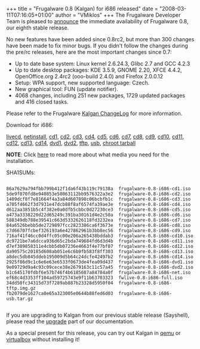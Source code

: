 +++
title = "Frugalware 0.8 (Kalgan) for i686 released"
date = "2008-03-11T07:16:05+01:00"
author = "VMiklos"
+++
The Frugalware Developer Team is pleased to [announce](/news/91) the immediate availability of Frugalware 0.8, our eighth stable release.  

 No new features have been added since 0.8rc2, but more than 300 changes have been made to fix minor bugs.
 If you didn't follow the changes during the pre/rc releases, here are the most important changes since 0.7:  

* Up to date base system: Linux kernel 2.6.24.3, Glibc 2.7 and GCC 4.2.3
* Up to date desktop packages: KDE 3.5.9, GNOME 2.20, XFCE 4.4.2, OpenOffice.org 2.4rc2 (ooo-build 2.4.0) and Firefox 2.0.0.12
* Setup: WPA support, new supported language: Czech.
* New graphical tool: FUN (update notifier).
* 4068 changes, including 251 new packages, 1729 updated packages and 416 closed tasks.


 Please refer to the Frugalware [Kalgan ChangeLog](http://ftp.frugalware.org/pub/frugalware/frugalware-0.8/ChangeLog.txt) for more information.  

 Download for i686:  

[livecd](/download/frugalware-0.8-iso/fwlive-0.8-i686-full.iso),
 [netinstall](/download/frugalware-0.8-iso/frugalware-0.8-i686-net.iso),
 [cd1](/download/frugalware-0.8-iso/frugalware-0.8-i686-cd1.iso),
 [cd2](/download/frugalware-0.8-iso/frugalware-0.8-i686-cd2.iso),
 [cd3](/download/frugalware-0.8-iso/frugalware-0.8-i686-cd3.iso),
 [cd4](/download/frugalware-0.8-iso/frugalware-0.8-i686-cd4.iso),
 [cd5](/download/frugalware-0.8-iso/frugalware-0.8-i686-cd5.iso),
 [cd6](/download/frugalware-0.8-iso/frugalware-0.8-i686-cd6.iso),
 [cd7](/download/frugalware-0.8-iso/frugalware-0.8-i686-cd7.iso),
 [cd8](/download/frugalware-0.8-iso/frugalware-0.8-i686-cd8.iso),
 [cd9](/download/frugalware-0.8-iso/frugalware-0.8-i686-cd9.iso),
 [cd10](/download/frugalware-0.8-iso/frugalware-0.8-i686-cd10.iso),
 [cd11](/download/frugalware-0.8-iso/frugalware-0.8-i686-cd11.iso),
 [cd12](/download/frugalware-0.8-iso/frugalware-0.8-i686-cd12.iso),
 [cd13](/download/frugalware-0.8-iso/frugalware-0.8-i686-cd13.iso),
 [cd14](/download/frugalware-0.8-iso/frugalware-0.8-i686-cd14.iso),
 [dvd1](/download/frugalware-0.8-iso/frugalware-0.8-i686-dvd1.iso),
 [dvd2](/download/frugalware-0.8-iso/frugalware-0.8-i686-dvd2.iso),
 [tftp](/download/frugalware-0.8-iso/frugalware-0.8-i686-tftp.img.gz),
 [usb](/download/frugalware-0.8-iso/frugalware-0.8-i686-usb.tar.gz),
 [chroot tarball](/download/frugalware-0.8-iso/fwchroot-0.8-i686.tar.bz2)
  

**NOTE**: Click [here](/docs/install#_choosing_installation_flavor) to read more about what media you need for the installation.  

 SHA1SUMs:
 
```

86a7629a794fbb799b412f1da6f43b119c79138a  frugalware-0.8-i686-cd1.iso
5de9f070fd8e940853e58063112bb9576322a3e2  frugalware-0.8-i686-cd2.iso
1409dcf8f7e81664f4a3a84d607898c06bcbfb1c  frugalware-0.8-i686-cd3.iso
a705f4662f3d7931e47dcb88f8af6574fa39ae3e  frugalware-0.8-i686-cd4.iso
d612aa3851b5c4f382e0a0dfb5cbbc0d27230ce3  frugalware-0.8-i686-cd5.iso
a473a3338220d22d65249c391ba30161d4e2c50a  frugalware-0.8-i686-cd6.iso
588349db788e39541c663d5332626118fd3232ea  frugalware-0.8-i686-cd7.iso
84a6526bebb5de2729897fcc2823386ca6f3673e  frugalware-0.8-i686-cd8.iso
c7d66707fcbef326193a6e427862961b3bb8ec56  frugalware-0.8-i686-cd9.iso
716af41f46cc0d4ffc05c00e206a265438bddab3  frugalware-0.8-i686-cd10.iso
dc9721be7a6dcca936d65c2bda749684fd6d3d4b  frugalware-0.8-i686-cd11.iso
d7ef389858311e4cbb5db07236e4663f4e77bf07  frugalware-0.8-i686-cd12.iso
da90575c20185d608ab051e6c6b9fb583f8ff303  frugalware-0.8-i686-cd13.iso
a8dec5db845ddeb195009d5b64c24dcfe42497b2  frugalware-0.8-i686-cd14.iso
2925f86d9c1c6e6e63e6533f0673de4fea09d437  frugalware-0.8-i686-dvd1.iso
9e09729d9a4c93c09cece38e2679163c11c57a45  frugalware-0.8-i686-dvd2.iso
b1c645170fdbf6e57b746f4b6185687a84784a0f  frugalware-0.8-i686-net.iso
ef68c4d3353ff104ad59725743e9f11b63703323  fwlive-0.8-i686-full.iso
34dd50fc34315d73f7289ab887b23328d5950f04  frugalware-0.8-i686-tftp.img.gz
fb2079de1627ca0e65a323005e0644b88fed6d03  frugalware-0.8-i686-usb.tar.gz
            
```

 If you are upgrading to Kalgan from our previous stable release (Sayshell), please read the [upgrade](http://frugalware.org/docs/stable/upgrade) part of our documentation.  

 As a special present for this release, you can try out Kalgan in [qemu](/download/frugalware-0.8-iso/frugalware-0.8-i686-qemu.img.lzma) or [virtualbox](/download/frugalware-0.8-iso/frugalware-0.8-i686-virtualbox.vdi.lzma) without installing it!  
